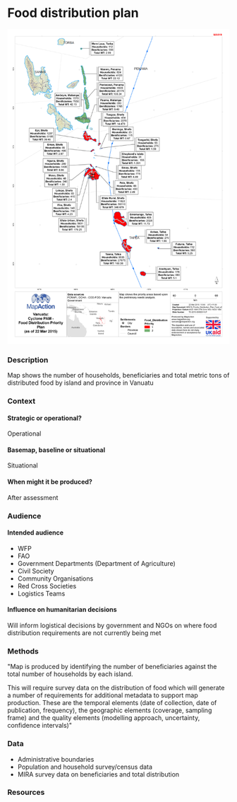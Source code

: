 # Food distribution plan

![Vanuatu Cyclone PAM - Food Distribution Priority Plan](../.gitbook/assets/priority-food-distribution.jpg)

### Description

Map shows the number of households, beneficiaries and total metric tons of distributed food by island and province in Vanuatu

### Context

#### Strategic or operational?

Operational

#### Basemap, baseline or situational

Situational

#### When might it be produced?

After assessment

### Audience

#### Intended audience

* WFP
* FAO
* Government Departments \(Department of Agriculture\)
* Civil Society
* Community Organisations
* Red Cross Societies
* Logistics Teams

#### Influence on humanitarian decisions

Will inform logistical decisions by government and NGOs on where food distribution requirements are not currently being met

### Methods

"Map is produced by identifying the number of beneficiaries against the total number of households by each island.

This will require survey data on the distribution of food which will generate a number of requirements for additional metadata to support map production. These are the temporal elements \(date of collection, date of publication, frequency\), the geographic elements \(coverage, sampling frame\) and the quality elements \(modelling approach, uncertainty, confidence intervals\)"

### Data

* Administrative boundaries
* Population and household survey/census data
* MIRA survey data on beneficiaries and total distribution

### Resources

